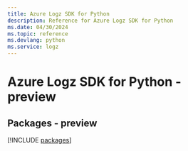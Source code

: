 ```yaml
---
title: Azure Logz SDK for Python
description: Reference for Azure Logz SDK for Python
ms.date: 04/30/2024
ms.topic: reference
ms.devlang: python
ms.service: logz
---
```

# Azure Logz SDK for Python - preview
## Packages - preview
[!INCLUDE [packages](logz-index.md)]